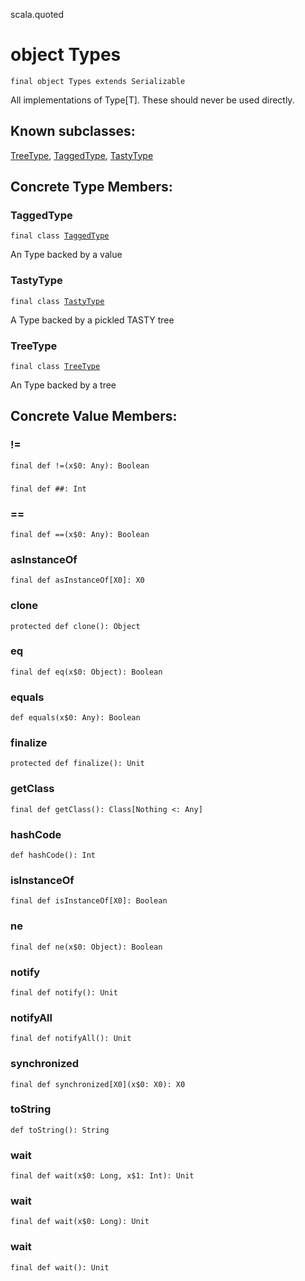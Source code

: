 scala.quoted
# object Types

<pre><code class="language-scala" >final object Types extends Serializable</pre></code>
All implementations of Type[T].
These should never be used directly.

## Known subclasses:
<a href="./Types$/TreeType.md">TreeType</a>, <a href="./Types$/TaggedType.md">TaggedType</a>, <a href="./Types$/TastyType.md">TastyType</a>
## Concrete Type Members:
### TaggedType
<pre><code class="language-scala" >final class <a href="./Types$/TaggedType.md">TaggedType</a></pre></code>
An Type backed by a value

### TastyType
<pre><code class="language-scala" >final class <a href="./Types$/TastyType.md">TastyType</a></pre></code>
A Type backed by a pickled TASTY tree

### TreeType
<pre><code class="language-scala" >final class <a href="./Types$/TreeType.md">TreeType</a></pre></code>
An Type backed by a tree

## Concrete Value Members:
### !=
<pre><code class="language-scala" >final def !=(x$0: Any): Boolean</pre></code>

### ##
<pre><code class="language-scala" >final def ##: Int</pre></code>

### ==
<pre><code class="language-scala" >final def ==(x$0: Any): Boolean</pre></code>

### asInstanceOf
<pre><code class="language-scala" >final def asInstanceOf[X0]: X0</pre></code>

### clone
<pre><code class="language-scala" >protected def clone(): Object</pre></code>

### eq
<pre><code class="language-scala" >final def eq(x$0: Object): Boolean</pre></code>

### equals
<pre><code class="language-scala" >def equals(x$0: Any): Boolean</pre></code>

### finalize
<pre><code class="language-scala" >protected def finalize(): Unit</pre></code>

### getClass
<pre><code class="language-scala" >final def getClass(): Class[Nothing <: Any]</pre></code>

### hashCode
<pre><code class="language-scala" >def hashCode(): Int</pre></code>

### isInstanceOf
<pre><code class="language-scala" >final def isInstanceOf[X0]: Boolean</pre></code>

### ne
<pre><code class="language-scala" >final def ne(x$0: Object): Boolean</pre></code>

### notify
<pre><code class="language-scala" >final def notify(): Unit</pre></code>

### notifyAll
<pre><code class="language-scala" >final def notifyAll(): Unit</pre></code>

### synchronized
<pre><code class="language-scala" >final def synchronized[X0](x$0: X0): X0</pre></code>

### toString
<pre><code class="language-scala" >def toString(): String</pre></code>

### wait
<pre><code class="language-scala" >final def wait(x$0: Long, x$1: Int): Unit</pre></code>

### wait
<pre><code class="language-scala" >final def wait(x$0: Long): Unit</pre></code>

### wait
<pre><code class="language-scala" >final def wait(): Unit</pre></code>

